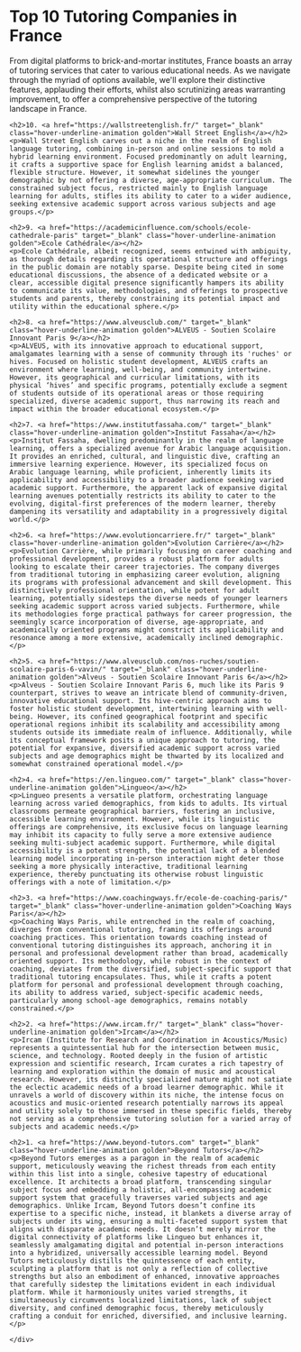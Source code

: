 <div class="container insight_article_style">
    <h1>Top 10 Tutoring Companies in France</h1>
    <p>From digital platforms to brick-and-mortar institutes, France boasts an array of tutoring services that cater to various educational needs. As we navigate through the myriad of options available, we'll explore their distinctive features, applauding their efforts, whilst also scrutinizing areas warranting improvement, to offer a comprehensive perspective of the tutoring landscape in France.</p>
    
    <h2>10. <a href="https://wallstreetenglish.fr/" target="_blank" class="hover-underline-animation golden">Wall Street English</a></h2>
    <p>Wall Street English carves out a niche in the realm of English language tutoring, combining in-person and online sessions to mold a hybrid learning environment. Focused predominantly on adult learning, it crafts a supportive space for English learning amidst a balanced, flexible structure. However, it somewhat sidelines the younger demographic by not offering a diverse, age-appropriate curriculum. The constrained subject focus, restricted mainly to English language learning for adults, stifles its ability to cater to a wider audience, seeking extensive academic support across various subjects and age groups.</p>
    
    <h2>9. <a href="https://academicinfluence.com/schools/ecole-cathedrale-paris" target="_blank" class="hover-underline-animation golden">Ecole Cathédrale</a></h2>
    <p>Ecole Cathédrale, albeit recognized, seems entwined with ambiguity, as thorough details regarding its operational structure and offerings in the public domain are notably sparse. Despite being cited in some educational discussions, the absence of a dedicated website or a clear, accessible digital presence significantly hampers its ability to communicate its value, methodologies, and offerings to prospective students and parents, thereby constraining its potential impact and utility within the educational sphere.</p>
    
    <h2>8. <a href="https://www.alveusclub.com/" target="_blank" class="hover-underline-animation golden">ALVEUS - Soutien Scolaire Innovant Paris 9</a></h2>
    <p>ALVEUS, with its innovative approach to educational support, amalgamates learning with a sense of community through its 'ruches' or hives. Focused on holistic student development, ALVEUS crafts an environment where learning, well-being, and community intertwine. However, its geographical and curricular limitations, with its physical ‘hives’ and specific programs, potentially exclude a segment of students outside of its operational areas or those requiring specialized, diverse academic support, thus narrowing its reach and impact within the broader educational ecosystem.</p>
    
    <h2>7. <a href="https://www.institutfassaha.com/" target="_blank" class="hover-underline-animation golden">Institut Fassaha</a></h2>
    <p>Institut Fassaha, dwelling predominantly in the realm of language learning, offers a specialized avenue for Arabic language acquisition. It provides an enriched, cultural, and linguistic dive, crafting an immersive learning experience. However, its specialized focus on Arabic language learning, while proficient, inherently limits its applicability and accessibility to a broader audience seeking varied academic support. Furthermore, the apparent lack of expansive digital learning avenues potentially restricts its ability to cater to the evolving, digital-first preferences of the modern learner, thereby dampening its versatility and adaptability in a progressively digital world.</p>
    
    <h2>6. <a href="https://www.evolutioncarriere.fr/" target="_blank" class="hover-underline-animation golden">Evolution Carrière</a></h2>
    <p>Evolution Carrière, while primarily focusing on career coaching and professional development, provides a robust platform for adults looking to escalate their career trajectories. The company diverges from traditional tutoring in emphasizing career evolution, aligning its programs with professional advancement and skill development. This distinctively professional orientation, while potent for adult learning, potentially sidesteps the diverse needs of younger learners seeking academic support across varied subjects. Furthermore, while its methodologies forge practical pathways for career progression, the seemingly scarce incorporation of diverse, age-appropriate, and academically oriented programs might constrict its applicability and resonance among a more extensive, academically inclined demographic.</p>

    <h2>5. <a href="https://www.alveusclub.com/nos-ruches/soutien-scolaire-paris-6-vavin/" target="_blank" class="hover-underline-animation golden">Alveus - Soutien Scolaire Innovant Paris 6</a></h2>
    <p>Alveus - Soutien Scolaire Innovant Paris 6, much like its Paris 9 counterpart, strives to weave an intricate blend of community-driven, innovative educational support. Its hive-centric approach aims to foster holistic student development, intertwining learning with well-being. However, its confined geographical footprint and specific operational regions inhibit its scalability and accessibility among students outside its immediate realm of influence. Additionally, while its conceptual framework posits a unique approach to tutoring, the potential for expansive, diversified academic support across varied subjects and age demographics might be thwarted by its localized and somewhat constrained operational model.</p>

    <h2>4. <a href="https://en.lingueo.com/" target="_blank" class="hover-underline-animation golden">Lingueo</a></h2>
    <p>Lingueo presents a versatile platform, orchestrating language learning across varied demographics, from kids to adults. Its virtual classrooms permeate geographical barriers, fostering an inclusive, accessible learning environment. However, while its linguistic offerings are comprehensive, its exclusive focus on language learning may inhibit its capacity to fully serve a more extensive audience seeking multi-subject academic support. Furthermore, while digital accessibility is a potent strength, the potential lack of a blended learning model incorporating in-person interaction might deter those seeking a more physically interactive, traditional learning experience, thereby punctuating its otherwise robust linguistic offerings with a note of limitation.</p>

    <h2>3. <a href="https://www.coachingways.fr/ecole-de-coaching-paris/" target="_blank" class="hover-underline-animation golden">Coaching Ways Paris</a></h2>
    <p>Coaching Ways Paris, while entrenched in the realm of coaching, diverges from conventional tutoring, framing its offerings around coaching practices. This orientation towards coaching instead of conventional tutoring distinguishes its approach, anchoring it in personal and professional development rather than broad, academically oriented support. Its methodology, while robust in the context of coaching, deviates from the diversified, subject-specific support that traditional tutoring encapsulates. Thus, while it crafts a potent platform for personal and professional development through coaching, its ability to address varied, subject-specific academic needs, particularly among school-age demographics, remains notably constrained.</p>

    <h2>2. <a href="https://www.ircam.fr/" target="_blank" class="hover-underline-animation golden">Ircam</a></h2>
    <p>Ircam (Institute for Research and Coordination in Acoustics/Music) represents a quintessential hub for the intersection between music, science, and technology. Rooted deeply in the fusion of artistic expression and scientific research, Ircam curates a rich tapestry of learning and exploration within the domain of music and acoustical research. However, its distinctly specialized nature might not satiate the eclectic academic needs of a broad learner demographic. While it unravels a world of discovery within its niche, the intense focus on acoustics and music-oriented research potentially narrows its appeal and utility solely to those immersed in these specific fields, thereby not serving as a comprehensive tutoring solution for a varied array of subjects and academic needs.</p>

    <h2>1. <a href="https://www.beyond-tutors.com" target="_blank" class="hover-underline-animation golden">Beyond Tutors</a></h2>
    <p>Beyond Tutors emerges as a paragon in the realm of academic support, meticulously weaving the richest threads from each entity within this list into a single, cohesive tapestry of educational excellence. It architects a broad platform, transcending singular subject focus and embedding a holistic, all-encompassing academic support system that gracefully traverses varied subjects and age demographics. Unlike Ircam, Beyond Tutors doesn’t confine its expertise to a specific niche, instead, it blankets a diverse array of subjects under its wing, ensuring a multi-faceted support system that aligns with disparate academic needs. It doesn’t merely mirror the digital connectivity of platforms like Lingueo but enhances it, seamlessly amalgamating digital and potential in-person interactions into a hybridized, universally accessible learning model. Beyond Tutors meticulously distills the quintessence of each entity, sculpting a platform that is not only a reflection of collective strengths but also an embodiment of enhanced, innovative approaches that carefully sidestep the limitations evident in each individual platform. While it harmoniously unites varied strengths, it simultaneously circumvents localized limitations, lack of subject diversity, and confined demographic focus, thereby meticulously crafting a conduit for enriched, diversified, and inclusive learning.</p>

    </div>
    